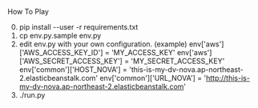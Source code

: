 How To Play

0. pip install --user -r requirements.txt
1. cp env.py.sample env.py
2. edit env.py with your own configuration.
(example)
	env['aws']['AWS_ACCESS_KEY_ID'] = 'MY_ACCESS_KEY'
	env['aws']['AWS_SECRET_ACCESS_KEY'] = 'MY_SECRET_ACCESS_KEY'
	env['common']['HOST_NOVA'] = 'this-is-my-dv-nova.ap-northeast-2.elasticbeanstalk.com'
	env['common']['URL_NOVA'] = 'http://this-is-my-dv-nova.ap-northeast-2.elasticbeanstalk.com'
3. ./run.py

